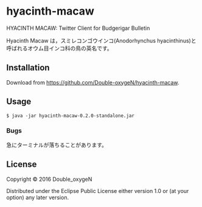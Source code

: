 # hyacinth-macaw

HYACINTH MACAW: Twitter Client for Budgerigar Bulletin

Hyacinth Macaw は，スミレコンゴウインコ(Anodorhynchus hyacinthinus)と呼ばれるオウム目インコ科の鳥の英名です。

## Installation

Download from https://github.com/Double-oxygeN/hyacinth-macaw.

## Usage

    $ java -jar hyacinth-macaw-0.2.0-standalone.jar

### Bugs

急にターミナルが落ちることがあります。

## License

Copyright © 2016 Double_oxygeN

Distributed under the Eclipse Public License either version 1.0 or (at
your option) any later version.
